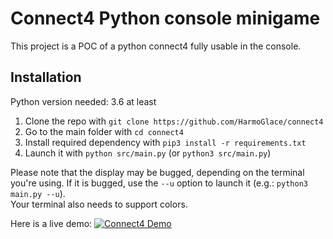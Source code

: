 # Connect4 Python console minigame

This project is a POC of a python connect4 fully usable in the console.

## Installation
Python version needed: 3.6 at least
1. Clone the repo with ``git clone https://github.com/HarmoGlace/connect4``
2. Go to the main folder with ``cd connect4``
2. Install required dependency with ``pip3 install -r requirements.txt``
3. Launch it with ``python src/main.py`` (or `python3 src/main.py`)
 
Please note that the display may be bugged, depending on the terminal you're using. If it is bugged, use the ``--u`` option to launch it (e.g.: `python3 main.py --u`).\
Your terminal also needs to support colors.

Here is a live demo:
[![Connect4 Demo](https://i.imgur.com/pBEFpjq.png)](https://www.youtube.com/watch?v=8JZCS4QfRkI)
